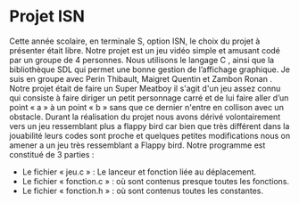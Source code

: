 # Projet ISN
Cette année scolaire, en terminale S, option ISN, le choix du projet à présenter était libre. Notre projet est un jeu vidéo simple et amusant codé par un groupe de 4 personnes. Nous utilisons le langage C , ainsi que la bibliothèque SDL qui permet une bonne gestion de l’affichage graphique. Je suis en groupe avec Perin Thibault, Maigret Quentin et Zambon Ronan . Notre projet était de faire un Super Meatboy il s'agit d'un jeu assez connu qui consiste à faire diriger un petit personnage carré et de lui faire aller d’un point « a » à un point « b » sans que ce dernier n'entre en collison avec un obstacle. Durant la réalisation du projet nous avons dérivé volontairement vers un jeu ressemblant plus a flappy bird car bien que très différent dans la jouabilité leurs codes sont proche et quelques petites modifications nous on amener a un jeu très ressemblant a Flappy bird. Notre programme est constitué de 3 parties :

- Le fichier « jeu.c » : Le lanceur et fonction liée au déplacement.
- Le fichier « fonction.c » : où sont contenus presque toutes les fonctions.
- Le fichier « fonction.h » : où sont contenus toutes les constantes.

